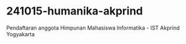 # 241015-humanika-akprind
Pendaftaran anggota Himpunan Mahasiswa Informatika - IST Akprind Yogyakarta
